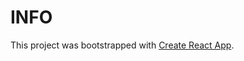 # INFO

This project was bootstrapped with [Create React App](https://github.com/facebook/create-react-app).
